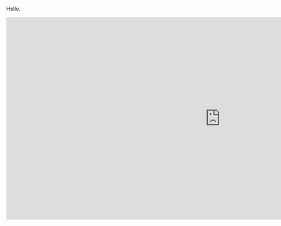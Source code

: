 Hello.
<iframe title="Superstore" width="1140" height="541.25" src="https://app.powerbi.com/reportEmbed?reportId=46c0dd0d-0867-43dc-951d-e81755d2d844&autoAuth=true&ctid=128753ab-cb28-4f82-9733-2b9b91d2aca9" frameborder="0" allowFullScreen="true"></iframe>
